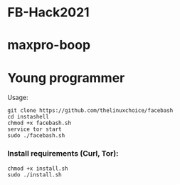 # FB-Hack2021
# maxpro-boop
# Young programmer

Usage:

```
git clone https://github.com/thelinuxchoice/facebash
cd instashell
chmod +x facebash.sh
service tor start
sudo ./facebash.sh
```

### Install requirements (Curl, Tor):

```
chmod +x install.sh
sudo ./install.sh
```
